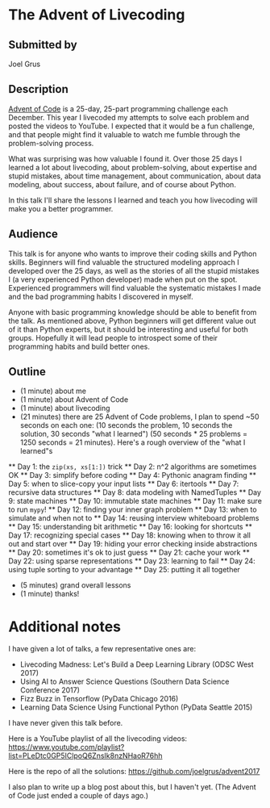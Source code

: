 # The Advent of Livecoding

## Submitted by

Joel Grus

## Description

[Advent of Code](http://adventofcode.com) is a 25-day, 25-part programming challenge each December. This year I livecoded my attempts to solve each problem and posted the videos to YouTube. I expected that it would be a fun challenge, and that people might find it valuable to watch me fumble through the problem-solving process.

What was surprising was how valuable I found it. Over those 25 days I learned a lot about livecoding, about problem-solving, about expertise and stupid mistakes, about time management, about communication, about data modeling, about success, about failure, and of course about Python.

In this talk I'll share the lessons I learned and teach you how livecoding will make you a better programmer.

## Audience

This talk is for anyone who wants to improve their coding skills and Python skills. Beginners will find valuable the structured modeling approach I developed over the 25 days, as well as the stories of all the stupid mistakes I (a very experienced Python developer) made when put on the spot. Experienced programmers will find valuable the systematic mistakes I made and the bad programming habits I discovered in myself.

Anyone with basic programming knowledge should be able to benefit from the talk. As mentioned above, Python beginners will get different value out of it than Python experts, but it should be interesting and useful for both groups. Hopefully it will lead people to introspect some of their programming habits and build better ones.

## Outline

* (1 minute) about me
* (1 minute) about Advent of Code
* (1 minute) about livecoding
* (21 minutes) there are 25 Advent of Code problems, I plan to spend ~50 seconds on each one: (10 seconds the problem, 10 seconds the solution, 30 seconds "what I learned") (50 seconds * 25 problems = 1250 seconds = 21 minutes). Here's a rough overview of the "what I learned"s

** Day 1: the `zip(xs, xs[1:])` trick
** Day 2: n^2 algorithms are sometimes OK
** Day 3: simplify before coding
** Day 4: Pythonic anagram finding
** Day 5: when to slice-copy your input lists
** Day 6: itertools
** Day 7: recursive data structures
** Day 8: data modeling with NamedTuples
** Day 9: state machines
** Day 10: immutable state machines
** Day 11: make sure to run `mypy`!
** Day 12: finding your inner graph problem
** Day 13: when to simulate and when not to
** Day 14: reusing interview whiteboard problems
** Day 15: understanding bit arithmetic
** Day 16: looking for shortcuts
** Day 17: recognizing special cases
** Day 18: knowing when to throw it all out and start over
** Day 19: hiding your error checking inside abstractions
** Day 20: sometimes it's ok to just guess
** Day 21: cache your work
** Day 22: using sparse representations
** Day 23: learning to fail
** Day 24: using tuple sorting to your advantage
** Day 25: putting it all together

* (5 minutes) grand overall lessons
* (1 minute) thanks!

# Additional notes

I have given a lot of talks, a few representative ones are:

* Livecoding Madness: Let's Build a Deep Learning Library (ODSC West 2017)
* Using AI to Answer Science Questions (Southern Data Science Conference 2017)
* Fizz Buzz in Tensorflow (PyData Chicago 2016)
* Learning Data Science Using Functional Python (PyData Seattle 2015)

I have never given this talk before.

Here is a YouTube playlist of all the livecoding videos: https://www.youtube.com/playlist?list=PLeDtc0GP5IClpoQ6ZnsIk8nzNHaoR76hh

Here is the repo of all the solutions: https://github.com/joelgrus/advent2017

I also plan to write up a blog post about this, but I haven't yet. (The Advent of Code just ended a couple of days ago.)
